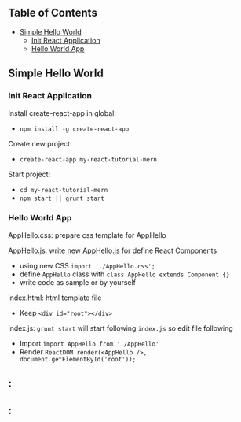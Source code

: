## Table of Contents
- [Simple Hello World](#simple-hello-world)
    - [Init React Application](#init-react-application)
    - [Hello World App](#hello-world-app)
## Simple Hello World

### Init React Application

Install create-react-app in global:

* `npm install -g create-react-app`

Create new project:

* `create-react-app my-react-tutorial-mern`

Start project:
 
* `cd my-react-tutorial-mern`
* `npm start || grunt start`

### Hello World App


AppHello.css: prepare css template for AppHello

AppHello.js: write new AppHello.js for define React Components

* using new CSS `import './AppHello.css';`
* define `AppHello` class with `class AppHello extends Component {}`
* write code as sample or by yourself

index.html: html template file 

* Keep `<div id="root"></div>`

index.js: `grunt start` will start following `index.js` so edit file following

* Import `import AppHello from './AppHello'`
* Render `ReactDOM.render(<AppHello />, document.getElementById('root'));`







## :
## :